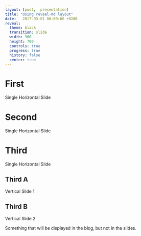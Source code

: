 ```yaml
---
layout: [post,  presentation]
title: "Using reveal-md layout"
date:   2017-03-01 00:00:00 +0200
reveal:
  theme: black
  transition: slide
  width: 960
  height: 700
  controls: true
  progress: true
  history: false
  center: true
---
```


# First

Single Horizontal Slide

<!--NextSlide-->
# Second

Single Horizontal Slide

<!--NextSlide-->
# Third

Single Horizontal Slide

<!--DownSlide-->
## Third A

Vertical Slide 1

<!--DownSlide-->
## Third B

Vertical Slide 2

<!--IgnoreSlide-->
Something that will be displayed in the blog, but not in the slides.
